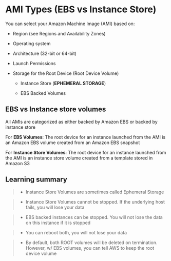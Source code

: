 # AMI Types (EBS vs Instance Store)

You can select your Amazon Machine Image (AMI) based on:

* Region (see Regions and Availability Zones)

* Operating system

* Architecture (32-bit or 64-bit)

* Launch Permissions

* Storage for the Root Device (Root Device Volume)

    * Instance Store (**EPHEMERAL STORAGE**)

    * EBS Backed Volumes

## EBS vs Instance store volumes

All AMIs are categorized as either backed by Amazon EBS or backed by instance store

For **EBS Volumes**: The root device for an instance launched from the AMI is an Amazon EBS volume created from an Amazon EBS snapshot

For **Instance Store Volumes**: The root device for an instance launched from the AMI is an instance store volume created from a template stored in Amazon S3

## Learning summary

> * Instance Store Volumes are sometimes called Ephemeral Storage

> * Instance Store Volumes cannot be stopped. If the underlying host fails, you will lose your data

> * EBS backed instances can be stopped. You will not lose the data on this instance if it is stopped

> * You can reboot both, you will not lose your data

> * By default, both ROOT volumes will be deleted on termination. However, w/ EBS volumes, you can tell AWS to keep the root device volume
